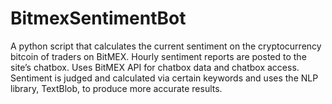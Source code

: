# BitmexSentimentBot

A python script that calculates the current sentiment on the cryptocurrency bitcoin of traders on BitMEX. Hourly sentiment reports are posted to the site’s chatbox.
Uses BitMEX API for chatbox data and chatbox access. Sentiment is judged and calculated via certain keywords and uses the NLP library, TextBlob, to produce more accurate results.
